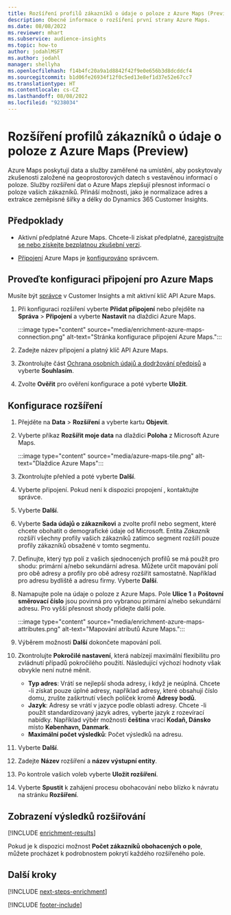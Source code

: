 ```yaml
---
title: Rozšíření profilů zákazníků o údaje o poloze z Azure Maps (Preview)
description: Obecné informace o rozšíření první strany Azure Maps.
ms.date: 08/08/2022
ms.reviewer: mhart
ms.subservice: audience-insights
ms.topic: how-to
author: jodahlMSFT
ms.author: jodahl
manager: shellyha
ms.openlocfilehash: f14b4fc20a9a1d8842f42f9e0e656b3d8dcddcf4
ms.sourcegitcommit: b1d06fe26934f12f0c5ed13e8ef1d37e52e67cc7
ms.translationtype: HT
ms.contentlocale: cs-CZ
ms.lasthandoff: 08/08/2022
ms.locfileid: "9238034"
---
```

# <a name="enrich-customer-profiles-with-location-data-from-azure-maps-preview"></a>Rozšíření profilů zákazníků o údaje o poloze z Azure Maps (Preview)

Azure Maps poskytují data a služby zaměřené na umístění, aby poskytovaly zkušenosti založené na geoprostorových datech s vestavěnou informací o poloze. Služby rozšíření dat o Azure Maps zlepšují přesnost informací o poloze vašich zákazníků. Přináší možnosti, jako je normalizace adres a extrakce zeměpisné šířky a délky do Dynamics 365 Customer Insights.

## <a name="prerequisites"></a>Předpoklady

- Aktivní předplatné Azure Maps. Chcete-li získat předplatné, [zaregistrujte se nebo získejte bezplatnou zkušební verzi](https://azure.microsoft.com/services/azure-maps/).

- [Připojení](connections.md) Azure Maps je [konfigurováno](#configure-the-connection-for-azure-maps) správcem.

## <a name="configure-the-connection-for-azure-maps"></a>Proveďte konfiguraci připojení pro Azure Maps

Musíte být [správce](permissions.md#admin) v Customer Insights a mít aktivní klíč API Azure Maps.

1. Při konfiguraci rozšíření vyberte **Přidat připojení** nebo přejděte na **Správa** > **Připojení** a vyberte **Nastavit** na dlaždici Azure Maps.

   :::image type="content" source="media/enrichment-azure-maps-connection.png" alt-text="Stránka konfigurace připojení Azure Maps.":::

1. Zadejte název připojení a platný klíč API Azure Maps.

1. Zkontrolujte část [Ochrana osobních údajů a dodržování předpisů](connections.md#data-privacy-and-compliance) a vyberte **Souhlasím**.

1. Zvolte **Ověřit** pro ověření konfigurace a poté vyberte **Uložit**.

## <a name="configure-the-enrichment"></a>Konfigurace rozšíření

1. Přejděte na **Data** > **Rozšíření** a vyberte kartu **Objevit**.

1. Vyberte příkaz **Rozšířit moje data** na dlaždici **Poloha** z Microsoft Azure Maps.

   :::image type="content" source="media/azure-maps-tile.png" alt-text="Dlaždice Azure Maps":::

1. Zkontrolujte přehled a poté vyberte **Další**.

1. Vyberte připojení. Pokud není k dispozici propojení , kontaktujte správce.

1. Vyberte **Další**.

1. Vyberte **Sada údajů o zákazníkovi** a zvolte profil nebo segment, které chcete obohatit o demografické údaje od Microsoft. Entita *Zákazník* rozšíří všechny profily vašich zákazníků zatímco segment rozšíří pouze profily zákazníků obsažené v tomto segmentu.

1. Definujte, který typ polí z vašich sjednocených profilů se má použít pro shodu: primární a/nebo sekundární adresa. Můžete určit mapování polí pro obě adresy a profily pro obě adresy rozšířit samostatně. Například pro adresu bydliště a adresu firmy. Vyberte **Další**.

1. Namapujte pole na údaje o poloze z Azure Maps. Pole **Ulice 1** a **Poštovní směrovací číslo** jsou povinná pro vybranou primární a/nebo sekundární adresu. Pro vyšší přesnost shody přidejte další pole.

   :::image type="content" source="media/enrichment-azure-maps-attributes.png" alt-text="Mapování atributů Azure Maps.":::

1. Výběrem možnosti **Další** dokončete mapování polí.

1. Zkontrolujte **Pokročilé nastavení**, která nabízejí maximální flexibilitu pro zvládnutí případů pokročilého použití. Následující výchozí hodnoty však obvykle není nutné měnit.

   - **Typ adres**: Vrátí se nejlepší shoda adresy, i když je neúplná. Chcete -li získat pouze úplné adresy, například adresy, které obsahují číslo domu, zrušte zaškrtnutí všech políček kromě **Adresy bodů**.
   - **Jazyk**: Adresy se vrátí v jazyce podle oblasti adresy. Chcete -li použít standardizovaný jazyk adres, vyberte jazyk z rozevírací nabídky. Například výběr možnosti **čeština** vrací **Kodaň, Dánsko** místo **København, Danmark**.
   - **Maximální počet výsledků**: Počet výsledků na adresu.

1. Vyberte **Další**.

1. Zadejte **Název** rozšíření a **název výstupní entity**.

1. Po kontrole vašich voleb vyberte **Uložit rozšíření**.

1. Vyberte **Spustit** k zahájení procesu obohacování nebo blízko k návratu na stránku **Rozšíření**.

## <a name="view-enrichment-results"></a>Zobrazení výsledků rozšiřování

[!INCLUDE [enrichment-results](includes/enrichment-results.md)]

Pokud je k dispozici možnost **Počet zákazníků obohacených o pole**, můžete procházet k podrobnostem pokrytí každého rozšířeného pole.

## <a name="next-steps"></a>Další kroky

[!INCLUDE [next-steps-enrichment](includes/next-steps-enrichment.md)]

[!INCLUDE [footer-include](includes/footer-banner.md)]
